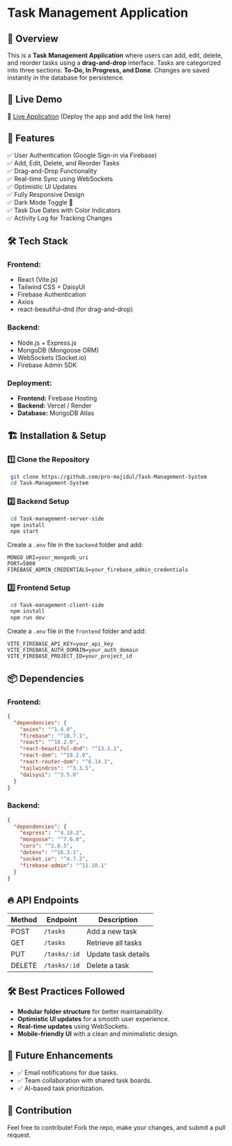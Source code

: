 # Task Management Application

## 🚀 Overview
This is a **Task Management Application** where users can add, edit, delete, and reorder tasks using a **drag-and-drop** interface. Tasks are categorized into three sections: **To-Do, In Progress, and Done**. Changes are saved instantly in the database for persistence.

## 🌟 Live Demo
🔗 [Live Application](#) (Deploy the app and add the link here)
<!-- 🔗 [Backend API](#) (Deploy the backend and add the link here) -->

## 📌 Features
✅ User Authentication (Google Sign-in via Firebase)  
✅ Add, Edit, Delete, and Reorder Tasks  
✅ Drag-and-Drop Functionality  
✅ Real-time Sync using WebSockets  
✅ Optimistic UI Updates  
✅ Fully Responsive Design  
✅ Dark Mode Toggle 🌙  
✅ Task Due Dates with Color Indicators  
✅ Activity Log for Tracking Changes  

## 🛠️ Tech Stack
### **Frontend:**
- React (Vite.js)
- Tailwind CSS + DaisyUI
- Firebase Authentication
- Axios
- react-beautiful-dnd (for drag-and-drop)

### **Backend:**
- Node.js + Express.js
- MongoDB (Mongoose ORM)
- WebSockets (Socket.io)
- Firebase Admin SDK

### **Deployment:**
- **Frontend:** Firebase Hosting
- **Backend:** Vercel / Render
- **Database:** MongoDB Atlas

## 🏗️ Installation & Setup
### 1️⃣ Clone the Repository
```sh
 git clone https://github.com/pro-majidul/Task-Management-System
 cd Task-Management-System
```

### 2️⃣ Backend Setup
```sh
 cd Task-management-server-side
 npm install
 npm start
```
Create a `.env` file in the `backend` folder and add:
```
MONGO_URI=your_mongodb_uri
PORT=5000
FIREBASE_ADMIN_CREDENTIALS=your_firebase_admin_credentials
```

### 3️⃣ Frontend Setup
```sh
 cd Task-management-client-side
 npm install
 npm run dev
```
Create a `.env` file in the `frontend` folder and add:
```
VITE_FIREBASE_API_KEY=your_api_key
VITE_FIREBASE_AUTH_DOMAIN=your_auth_domain
VITE_FIREBASE_PROJECT_ID=your_project_id
```

## 📦 Dependencies
### **Frontend:**
```json
{
  "dependencies": {
    "axios": "^1.4.0",
    "firebase": "^10.7.1",
    "react": "^18.2.0",
    "react-beautiful-dnd": "^13.1.1",
    "react-dom": "^18.2.0",
    "react-router-dom": "^6.14.1",
    "tailwindcss": "^3.3.5",
    "daisyui": "^3.5.0"
  }
}
```

### **Backend:**
```json
{
  "dependencies": {
    "express": "^4.18.2",
    "mongoose": "^7.6.0",
    "cors": "^2.8.5",
    "dotenv": "^16.3.1",
    "socket.io": "^4.7.2",
    "firebase-admin": "^11.10.1"
  }
}
```


## 🔥 API Endpoints
| Method | Endpoint        | Description                  |
|--------|----------------|------------------------------|
| POST   | `/tasks`       | Add a new task               |
| GET    | `/tasks`       | Retrieve all tasks           |
| PUT    | `/tasks/:id`   | Update task details          |
| DELETE | `/tasks/:id`   | Delete a task                |

## 🛠️ Best Practices Followed
- **Modular folder structure** for better maintainability.
- **Optimistic UI updates** for a smooth user experience.
- **Real-time updates** using WebSockets.
- **Mobile-friendly UI** with a clean and minimalistic design.

## 🎯 Future Enhancements
- ✅ Email notifications for due tasks.
- ✅ Team collaboration with shared task boards.
- ✅ AI-based task prioritization.

## 🙌 Contribution
Feel free to contribute! Fork the repo, make your changes, and submit a pull request.


